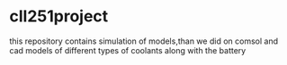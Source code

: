# cll251project
this repository contains simulation of models,than we did on comsol and cad models of different types of coolants along with the battery
